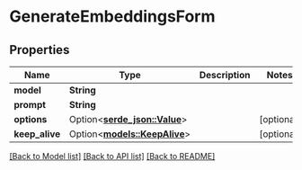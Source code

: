 # GenerateEmbeddingsForm

## Properties

Name | Type | Description | Notes
------------ | ------------- | ------------- | -------------
**model** | **String** |  | 
**prompt** | **String** |  | 
**options** | Option<[**serde_json::Value**](.md)> |  | [optional]
**keep_alive** | Option<[**models::KeepAlive**](Keep_Alive.md)> |  | [optional]

[[Back to Model list]](../README.md#documentation-for-models) [[Back to API list]](../README.md#documentation-for-api-endpoints) [[Back to README]](../README.md)


